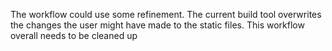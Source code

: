 The workflow could use some refinement. 
The current build tool overwrites the changes the user might have made to the static files.
This workflow overall needs to be cleaned up
